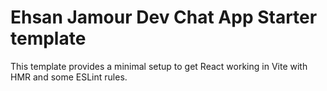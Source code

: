 # Ehsan Jamour Dev Chat App Starter template

This template provides a minimal setup to get React working in Vite with HMR and some ESLint rules.
